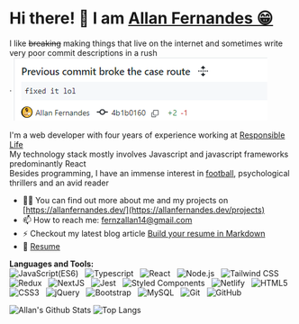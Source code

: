 <h1>Hi there! 👋 I am <a href="https://www.allanfernandes.dev">Allan Fernandes 😁</a></h1>

I like <del>breaking</del> making things that live on the internet and sometimes write very poor commit descriptions in a rush<br />. 
<img align="center" src="https://github.com/allanmosesfernandes/allanmosesfernandes/blob/master/image.png">  
<br />I'm a web developer with four years of experience working at [Responsible Life](https://www.responsiblelife.co.uk/)</br>
My technology stack mostly involves Javascript and javascript frameworks predominantly React<br />Besides programming, I have an immense interest in [football](https://www.allanfernandes.dev/tekkers), psychological thrillers and an avid reader

- 👨‍💻 You can find out more about me and my projects on [https://allanfernandes.dev/](https://allanfernandes.dev/projects)<br />
- 📫 How to reach me: fernzallan14@gmail.com
- ⚡ Checkout my latest blog article [Build your resume in Markdown](https://www.allanfernandes.dev/blog/build-your-resume-using-markdown)
- 📝 [Resume](https://www.allanfernandes.dev/Resume_Allan_Fernandes_.pdf)

**Languages and Tools:**<br />
![JavaScript(ES6)](https://img.shields.io/badge/-JavaScript-black?logo=javascript&style=social)&nbsp;&nbsp;
![Typescript](https://img.shields.io/badge/-Typescript-black?logo=typescript&style=social)&nbsp;&nbsp;
![React](https://img.shields.io/badge/-React-black?logo=react&style=social)&nbsp;&nbsp;
![Node.js](https://img.shields.io/badge/-Node.js-black?logo=nodedotjs&style=social)&nbsp;&nbsp;
![Tailwind CSS](https://img.shields.io/badge/-TailwindCSS-black?logo=tailwindcss&style=social)&nbsp;&nbsp;
![Redux](https://img.shields.io/badge/-Redux-black?logo=redux&style=social)&nbsp;&nbsp;
![NextJS](https://img.shields.io/badge/-Next.JS-black?logo=nextdotjs&style=social)&nbsp;&nbsp;
![Jest](https://img.shields.io/badge/-Jest-black?logo=jest&style=social)&nbsp;&nbsp;
![Styled Components](https://img.shields.io/badge/-StyledComponents-black?logo=styledcomponents&style=social)&nbsp;&nbsp;
![Netlify](https://img.shields.io/badge/-NetlifyJS-black?logo=netlify&style=social)&nbsp;&nbsp;
![HTML5](https://img.shields.io/badge/-HTML5-black?logo=html5&style=social)&nbsp;&nbsp;
![CSS3](https://img.shields.io/badge/-CSS3-black?logo=css3&style=social)&nbsp;&nbsp;
![jQuery](https://img.shields.io/badge/-jQuery-black?logo=jquery&style=social)&nbsp;&nbsp;
![Bootstrap](https://img.shields.io/badge/-Bootstrap-black?logo=bootstrap&style=social)&nbsp;&nbsp;
![MySQL](https://img.shields.io/badge/-MySQL-black?logo=mysql&style=social)&nbsp;&nbsp;
![Git](https://img.shields.io/badge/-Git-black?logo=git&style=social)&nbsp;&nbsp;
![GitHub](https://img.shields.io/badge/-GitHub-black?logo=github&style=social)&nbsp;&nbsp;

![Allan's Github Stats](https://github-readme-stats.vercel.app/api?username=allanmosesfernandes&count_private=true&show_icons=true&include_all_commits=true)
![Top Langs](https://github-readme-stats.vercel.app/api/top-langs/?username=allanmosesfernandes&hide=TeX&layout=compact)

